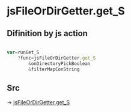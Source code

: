 # jsFileOrDirGetter.get_S

## Difinition by js action

```js.js

var=runGet_S
	?func=jsFileOrDirGetter.get_S
		&onDirectoryPickBoolean
		&filterMapConString
```

## Src

-> [jsFileOrDirGetter.get_S](https://github.com/puutaro/CommandClick/blob/master/app/src/main/java/com/puutaro/commandclick/fragment_lib/terminal_fragment/js_interface/toolbar/JsFileOrDirGetter.kt#L31)


